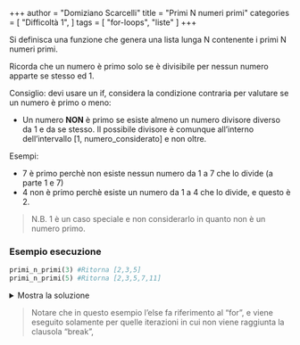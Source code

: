 +++
author = "Domiziano Scarcelli"
title = "Primi N numeri primi"
categories = [
    "Difficoltà 1",
]
tags = [
    "for-loops",
    "liste"
]
+++

Si definisca una funzione che genera una lista lunga N contenente i primi N numeri primi.

Ricorda che un numero è primo solo se è divisibile per nessun numero apparte se stesso ed 1.

Consiglio: devi usare un if,  considera la condizione contraria per valutare se un numero è primo o meno:

- Un numero **NON** è primo se esiste almeno un numero divisore diverso da 1 e da se stesso. Il possibile divisore è comunque all’interno dell’intervallo [1, numero_considerato] e non oltre.

Esempi: 

- 7 è primo perchè non esiste nessun numero da 1 a 7 che lo divide (a parte 1 e 7)
- 4 non è primo perchè esiste un numero da 1 a 4 che lo divide, e questo è 2.

> N.B. 1 è un caso speciale e non considerarlo in quanto non è un numero primo.

### Esempio esecuzione

```python
primi_n_primi(3) #Ritorna [2,3,5]
primi_n_primi(5) #Ritorna [2,3,5,7,11]
```

<details>
<summary>Mostra la soluzione</summary>


Soluzione con una funzione di utilità che viene utilizzata come condizione:
```python
def primo(n):
    """
    Ritorna True se n è primo, False altrimenti
    """
    for i in range(2, n):
        if n % i == 0:
            return False
    return True

def num_primi(n):
    """
    Ritorna la lista dei primi n numeri primi 
    (usa la funzione primo(n) per capire se un numero è primo o meno)
    """
    lista = []
    numero_corrente = 2
    while len(lista) < n:
        if primo(numero_corrente):
            lista.append(numero_corrente)
        numero_corrente += 1
    return lista
```

Soluzione con un "break" e il controllo direttamente all'interno del for
```python
def num_primi_unificato(n):
		"""
		Ritorna la lista dei primi n numeri primi 
		"""
    lista = []
    numero_corrente = 2
    while len(lista) < n:
        for i in range(2, numero_corrente): #Guardo tutti i numeri che vanno da 2 a num_corrente - 1
            if numero_corrente % i == 0: #Se trovo un numero 'i' che lo divide, allora num_corrente non`e primo
                break #Interrompo il ciclo for
        else: #Questo else si riferisce al for, e viene eseguito solo per quelle iterazioni che non raggiungono la clausola "break" (numeri primi)
            lista.append(numero_corrente)  
        numero_corrente += 1
    return lista
```

</details>

> Notare che in questo esempio l’else fa riferimento al “for”, e viene eseguito solamente per quelle iterazioni in cui non viene raggiunta la clausola “break”, 
